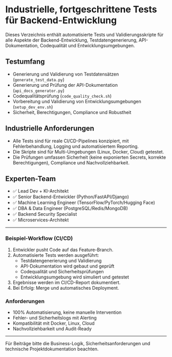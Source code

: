 # Industrielle, fortgeschrittene Tests für Backend-Entwicklung

Dieses Verzeichnis enthält automatisierte Tests und Validierungsskripte für alle Aspekte der Backend-Entwicklung, Testdatengenerierung, API-Dokumentation, Codequalität und Entwicklungsumgebungen.

## Testumfang
- Generierung und Validierung von Testdatensätzen (`generate_test_data.py`)
- Generierung und Prüfung der API-Dokumentation (`api_docs_generator.py`)
- Codequalitätsprüfung (`code_quality_check.sh`)
- Vorbereitung und Validierung von Entwicklungsumgebungen (`setup_dev_env.sh`)
- Sicherheit, Berechtigungen, Compliance und Robustheit

## Industrielle Anforderungen
- Alle Tests sind für reale CI/CD-Pipelines konzipiert, mit Fehlerbehandlung, Logging und automatisiertem Reporting.
- Die Skripte sind für Multi-Umgebungen (Linux, Docker, Cloud) getestet.
- Die Prüfungen umfassen Sicherheit (keine exponierten Secrets, korrekte Berechtigungen), Compliance und Nachvollziehbarkeit.

## Experten-Team
- ✅ Lead Dev + KI-Architekt
- ✅ Senior Backend-Entwickler (Python/FastAPI/Django)
- ✅ Machine Learning Engineer (TensorFlow/PyTorch/Hugging Face)
- ✅ DBA & Data Engineer (PostgreSQL/Redis/MongoDB)
- ✅ Backend Security Specialist
- ✅ Microservices-Architekt

---

### Beispiel-Workflow (CI/CD)

1. Entwickler pusht Code auf das Feature-Branch.
2. Automatisierte Tests werden ausgeführt:
   - Testdatengenerierung und Validierung
   - API-Dokumentation wird gebaut und geprüft
   - Codequalität und Sicherheitsprüfungen
   - Entwicklungsumgebung wird simuliert und getestet
3. Ergebnisse werden im CI/CD-Report dokumentiert.
4. Bei Erfolg: Merge und automatisches Deployment.

### Anforderungen
- 100% Automatisierung, keine manuelle Intervention
- Fehler- und Sicherheitslogs mit Alerting
- Kompatibilität mit Docker, Linux, Cloud
- Nachvollziehbarkeit und Audit-Ready

---
Für Beiträge bitte die Business-Logik, Sicherheitsanforderungen und technische Projektdokumentation beachten.